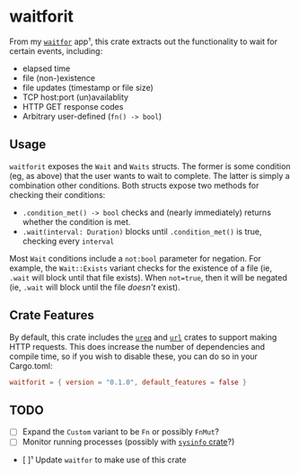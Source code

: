 # waitforit

From my [`waitfor`](https://github.com/aeshirey/waitfor) app¹, this crate extracts out the functionality to wait for certain events, including:

* elapsed time
* file (non-)existence
* file updates (timestamp or file size)
* TCP host:port (un)availablity
* HTTP GET response codes
* Arbitrary user-defined (`fn() -> bool`)

## Usage
`waitforit` exposes the `Wait` and `Waits` structs. The former is some condition (eg, as above) that the user wants to wait to complete. The latter is simply a combination other conditions. Both structs expose two methods for checking their conditions:

* `.condition_met() -> bool` checks and (nearly immediately) returns whether the condition is met.
* `.wait(interval: Duration)` blocks until `.condition_met()` is true, checking every `interval`

Most `Wait` conditions include a `not:bool` parameter for negation. For example, the `Wait::Exists` variant checks for the existence of a file (ie, `.wait` will block until that file exists). When `not=true`, then it will be negated (ie, `.wait` will block until the file _doesn't_ exist).


## Crate Features
By default, this crate includes the [`ureq`](https://docs.rs/ureq/) and [`url`](https://docs.rs/url/) crates to support making HTTP requests. This does increase the number of dependencies and compile time, so if you wish to disable these, you can do so in your Cargo.toml:

```toml
waitforit = { version = "0.1.0", default_features = false }
```

## TODO
- [ ] Expand the `Custom` variant to be `Fn` or possibly `FnMut`?
- [ ] Monitor running processes (possibly with [`sysinfo` crate](https://docs.rs/sysinfo/)?)
- [ ]¹ Update `waitfor` to make use of this crate